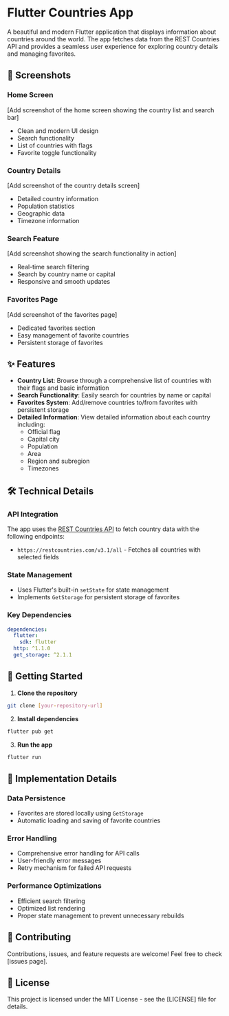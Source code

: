 # Flutter Countries App

A beautiful and modern Flutter application that displays information about countries around the world. The app fetches data from the REST Countries API and provides a seamless user experience for exploring country details and managing favorites.

## 📱 Screenshots

### Home Screen
[Add screenshot of the home screen showing the country list and search bar]
- Clean and modern UI design
- Search functionality
- List of countries with flags
- Favorite toggle functionality

### Country Details
[Add screenshot of the country details screen]
- Detailed country information
- Population statistics
- Geographic data
- Timezone information

### Search Feature
[Add screenshot showing the search functionality in action]
- Real-time search filtering
- Search by country name or capital
- Responsive and smooth updates

### Favorites Page
[Add screenshot of the favorites page]
- Dedicated favorites section
- Easy management of favorite countries
- Persistent storage of favorites

## ✨ Features

- **Country List**: Browse through a comprehensive list of countries with their flags and basic information
- **Search Functionality**: Easily search for countries by name or capital
- **Favorites System**: Add/remove countries to/from favorites with persistent storage
- **Detailed Information**: View detailed information about each country including:
  - Official flag
  - Capital city
  - Population
  - Area
  - Region and subregion
  - Timezones

## 🛠️ Technical Details

### API Integration
The app uses the [REST Countries API](https://restcountries.com/) to fetch country data with the following endpoints:
- `https://restcountries.com/v3.1/all` - Fetches all countries with selected fields

### State Management
- Uses Flutter's built-in `setState` for state management
- Implements `GetStorage` for persistent storage of favorites

### Key Dependencies
```yaml
dependencies:
  flutter:
    sdk: flutter
  http: ^1.1.0
  get_storage: ^2.1.1
```

## 🚀 Getting Started

1. **Clone the repository**
```bash
git clone [your-repository-url]
```

2. **Install dependencies**
```bash
flutter pub get
```

3. **Run the app**
```bash
flutter run
```

## 📝 Implementation Details

### Data Persistence
- Favorites are stored locally using `GetStorage`
- Automatic loading and saving of favorite countries

### Error Handling
- Comprehensive error handling for API calls
- User-friendly error messages
- Retry mechanism for failed API requests

### Performance Optimizations
- Efficient search filtering
- Optimized list rendering
- Proper state management to prevent unnecessary rebuilds

## 🤝 Contributing

Contributions, issues, and feature requests are welcome! Feel free to check [issues page].

## 📄 License

This project is licensed under the MIT License - see the [LICENSE] file for details.
